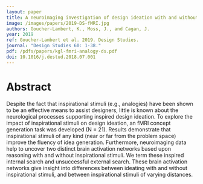 ```yaml
---
layout: paper
title: A neuroimaging investigation of design ideation with and without inspirational stimuli- understanding the meaning of near and far stimuli
image: /images/papers/2019-DS-fMRI.jpg
authors: Goucher-Lambert, K., Moss, J., and Cagan, J.
year: 2019
ref: Goucher-Lambert et al. 2019. Design Studies.
journal: "Design Studies 60: 1-38."
pdf: /pdfs/papers/kgl-fmri-analogy-ds.pdf
doi: 10.1016/j.destud.2018.07.001 
---
```


# Abstract

Despite the fact that inspirational stimuli (e.g., analogies) have been shown to be
an effective means to assist designers, little is known about the neurological
processes supporting inspired design ideation. To explore the impact of
inspirational stimuli on design ideation, an fMRI concept generation task was
developed (N = 21). Results demonstrate that inspirational stimuli of any kind
(near or far from the problem space) improve the fluency of idea generation.
Furthermore, neuroimaging data help to uncover two distinct brain activation
networks based upon reasoning with and without inspirational stimuli. We term
these inspired internal search and unsuccessful external search. These brain
activation networks give insight into differences between ideating with and without
inspirational stimuli, and between inspirational stimuli of varying distances.